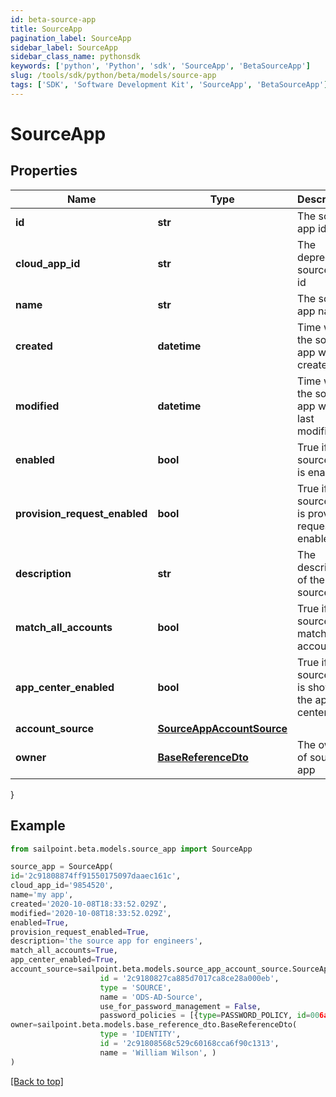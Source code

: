 ```yaml
---
id: beta-source-app
title: SourceApp
pagination_label: SourceApp
sidebar_label: SourceApp
sidebar_class_name: pythonsdk
keywords: ['python', 'Python', 'sdk', 'SourceApp', 'BetaSourceApp'] 
slug: /tools/sdk/python/beta/models/source-app
tags: ['SDK', 'Software Development Kit', 'SourceApp', 'BetaSourceApp']
---
```


# SourceApp


## Properties

Name | Type | Description | Notes
------------ | ------------- | ------------- | -------------
**id** | **str** | The source app id | [optional] 
**cloud_app_id** | **str** | The deprecated source app id | [optional] 
**name** | **str** | The source app name | [optional] 
**created** | **datetime** | Time when the source app was created | [optional] 
**modified** | **datetime** | Time when the source app was last modified | [optional] 
**enabled** | **bool** | True if the source app is enabled | [optional] [default to False]
**provision_request_enabled** | **bool** | True if the source app is provision request enabled | [optional] [default to False]
**description** | **str** | The description of the source app | [optional] 
**match_all_accounts** | **bool** | True if the source app match all accounts | [optional] [default to False]
**app_center_enabled** | **bool** | True if the source app is shown in the app center | [optional] [default to True]
**account_source** | [**SourceAppAccountSource**](source-app-account-source) |  | [optional] 
**owner** | [**BaseReferenceDto**](base-reference-dto) | The owner of source app | [optional] 
}

## Example

```python
from sailpoint.beta.models.source_app import SourceApp

source_app = SourceApp(
id='2c91808874ff91550175097daaec161c',
cloud_app_id='9854520',
name='my app',
created='2020-10-08T18:33:52.029Z',
modified='2020-10-08T18:33:52.029Z',
enabled=True,
provision_request_enabled=True,
description='the source app for engineers',
match_all_accounts=True,
app_center_enabled=True,
account_source=sailpoint.beta.models.source_app_account_source.SourceApp_accountSource(
                    id = '2c9180827ca885d7017ca8ce28a000eb', 
                    type = 'SOURCE', 
                    name = 'ODS-AD-Source', 
                    use_for_password_management = False, 
                    password_policies = [{type=PASSWORD_POLICY, id=006a072ecc6647f68bba9f4a4ad34649, name=Password Policy 1}], ),
owner=sailpoint.beta.models.base_reference_dto.BaseReferenceDto(
                    type = 'IDENTITY', 
                    id = '2c91808568c529c60168cca6f90c1313', 
                    name = 'William Wilson', )
)

```
[[Back to top]](#) 

